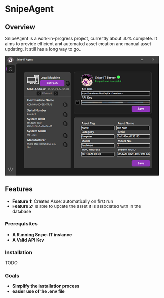 # SnipeAgent

## Overview

SnipeAgent is a work-in-progress project, currently about 60% complete. It aims to provide efficient and automated asset creation and manual asset updating. It still has a long way to go..

![Agent Working](github/res/Agent-Working.png)

## Features

- **Feature 1:** Creates Asset automatically on first run
- **Feature 2:** Is able to update the asset it is associated with in the database

### Prerequisites

-  **A Running Snipe-IT instance**
- **A Valid API Key**

### Installation

TODO

### Goals

- **Simplify the installation process**
- **easier use of the .env file**